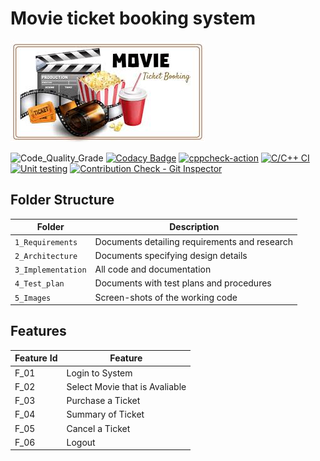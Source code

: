 # Movie ticket booking system

![Banner](https://github.com/cpganiger/M1_MovieBookingSystem/blob/main/1_Requirements/banner.png)

<!--
Visit [Pages for Report -optional](using github.io option)


Build | Code Quality | Unity | [Git Inspector](using github.io option)
------|----------|-------|--------------
 To be added | To be added | To be added | To be added

-->

![Code_Quality_Grade](https://www.code-inspector.com/project/27638/status/svg)
[![Codacy Badge](https://app.codacy.com/project/badge/Grade/5ecd85a2c4234d69affd5a4d5d96af52)](https://www.codacy.com/gh/cpganiger/M1_MovieBookingSystem/dashboard?utm_source=github.com&amp;utm_medium=referral&amp;utm_content=cpganiger/M1_MovieBookingSystem&amp;utm_campaign=Badge_Grade)
[![cppcheck-action](https://github.com/cpganiger/M1_MovieBookingSystem/actions/workflows/cppcheck.yml/badge.svg)](https://github.com/cpganiger/M1_MovieBookingSystem/actions/workflows/cppcheck.yml)
[![C/C++ CI](https://github.com/cpganiger/M1_MovieBookingSystem/actions/workflows/c-build.yml/badge.svg)](https://github.com/cpganiger/M1_MovieBookingSystem/actions/workflows/c-build.yml)
[![Unit testing](https://github.com/cpganiger/M1_MovieBookingSystem/actions/workflows/unit-test.yml/badge.svg)](https://github.com/cpganiger/M1_MovieBookingSystem/actions/workflows/unit-test.yml)
[![Contribution Check - Git Inspector](https://github.com/cpganiger/M1_MovieBookingSystem/actions/workflows/gitinspector.yml/badge.svg)](https://github.com/cpganiger/M1_MovieBookingSystem/actions/workflows/gitinspector.yml)

## Folder Structure
Folder             | Description
-------------------| -----------------------------------------
`1_Requirements`   | Documents detailing requirements and research
`2_Architecture`   | Documents specifying design details
`3_Implementation` | All code and documentation
`4_Test_plan`      | Documents with test plans and procedures
`5_Images`         | Screen-shots of the working code
##  Features
| Feature Id | Feature |
| -----------|---------|
|F_01| Login to System | |
|F_02|Select Movie that is Avaliable |
|F_03| Purchase a Ticket |
|F_04| Summary of Ticket |
|F_05| Cancel a Ticket |
|F_06| Logout |

<!--

## Contributors List and Summary

PS Number. |  Name   |    Features    | Issuess Raised |Issues Resolved|No Test Cases|Test Case Pass
-------|---------|----------------|----------------|---------------|-------------|--------------
`99006110` | Goutami D Honagannavar  | Feature A, B etc    | X No     | X No   |X No   |X No     
   -->
<!--
## Challenges Faced and How Was It Overcome

1. ABC
2. BCD
3. ...
4. ...



